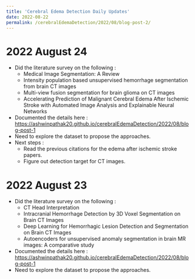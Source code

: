 ```yaml
---
title: 'Cerebral Edema Detection Daily Updates'
date: 2022-08-22
permalink: /cerebralEdemaDetection/2022/08/blog-post-2/
---
```


# 2022 August 24
- Did the literature survey on the following :
  - Medical Image Segmentation: A Review
  - Intensity population based unsupervised hemorrhage segmentation from brain CT images
  - Multi-view fusion segmentation for brain glioma on CT images
  - Accelerating Prediction of Malignant
    Cerebral Edema After Ischemic Stroke
    with Automated Image Analysis and Explainable
    Neural Networks
- Documented the details here : https://ashwinpathak20.github.io/cerebralEdemaDetection/2022/08/blog-post-1
- Need to explore the dataset to propose the approaches.
- Next steps : 
  - Read the previous citations for the edema after ischemic stroke papers.
  - Figure out detection target for CT images.

# 2022 August 23 
- Did the literature survey on the following :
  - CT Head Interpretation
  - Intracranial Hemorrhage Detection by 3D Voxel Segmentation on Brain CT Images
  - Deep Learning for Hemorrhagic Lesion Detection and Segmentation on Brain CT Images
  - Autoencoders for unsupervised anomaly segmentation in brain MR
    images: A comparative study
- Documented the details here : https://ashwinpathak20.github.io/cerebralEdemaDetection/2022/08/blog-post-1
- Need to explore the dataset to propose the approaches.